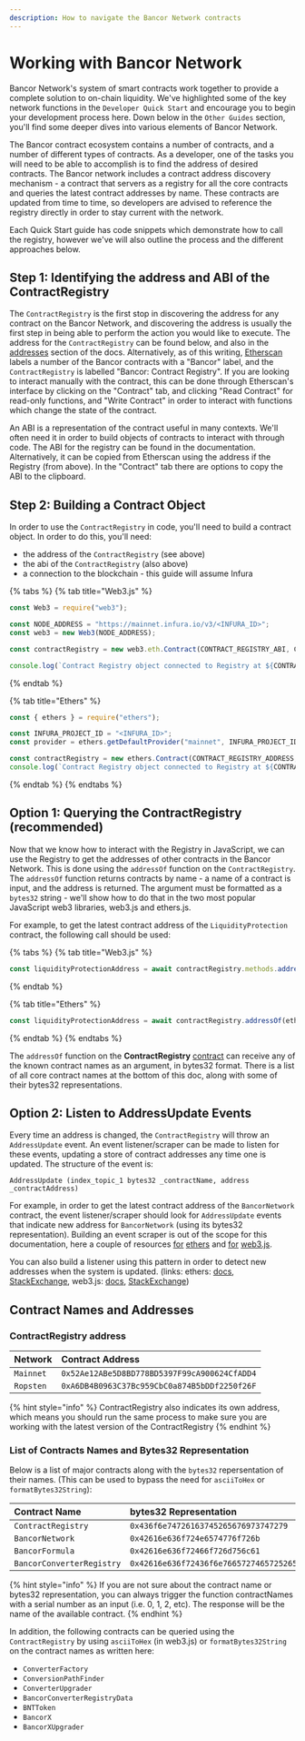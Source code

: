 ```yaml
---
description: How to navigate the Bancor Network contracts
---
```


# Working with Bancor Network

Bancor Network's system of smart contracts work together to provide a complete solution to on-chain liquidity. We've highlighted some of the key network functions in the `Developer Quick Start` and encourage you to begin your development process here. Down below in the `Other Guides` section, you'll find some deeper dives into various elements of Bancor Network.

The Bancor contract ecosystem contains a number of contracts, and a number of different types of contracts. As a developer, one of the tasks you will need to be able to accomplish is to find the address of desired contracts. The Bancor network includes a contract address discovery mechanism - a contract that servers as a registry for all the core contracts and queries the latest contract addresses by name. These contracts are updated from time to time, so developers are advised to reference the registry directly in order to stay current with the network. 

Each Quick Start guide has code snippets which demonstrate how to call the registry, however we've will also outline the process and the different approaches below.

## Step 1: Identifying the address and ABI of the ContractRegistry

The `ContractRegistry` is the first stop in discovering the address for any contract on the Bancor Network, and discovering the address is usually the first step in being able to perform the action you would like to execute. The address for the `ContractRegistry` can be found below, and also in the [addresses](https://docs.bancor.network/ethereum-contracts/addresses) section of the docs. Alternatively, as of this writing, [Etherscan](https://etherscan.io) labels a number of the Bancor contracts with a "Bancor" label, and the `ContractRegistry` is labelled "Bancor: Contract Registry". If you are looking to interact manually with the contract, this can be done through Etherscan's interface by clicking on the "Contract" tab, and clicking "Read Contract" for read-only functions, and "Write Contract" in order to interact with functions which change the state of the contract.

An ABI is a representation of the contract useful in many contexts. We'll often need it in order to build objects of contracts to interact with through code. The ABI for the registry can be found in the documentation. Alternatively, it can be copied from Etherscan using the address if the Registry (from above). In the "Contract" tab there are options to copy the ABI to the clipboard.

## Step 2: Building a Contract Object

In order to use the `ContractRegistry` in code, you'll need to build a contract object. In order to do this, you'll need:
* the address of the `ContractRegistry` (see above)
* the abi of the `ContractRegistry` (also above)
* a connection to the blockchain - this guide will assume Infura

{% tabs %}
{% tab title="Web3.js" %}
```javascript
const Web3 = require("web3");

const NODE_ADDRESS = "https://mainnet.infura.io/v3/<INFURA_ID>";
const web3 = new Web3(NODE_ADDRESS);

const contractRegistry = new web3.eth.Contract(CONTRACT_REGISTRY_ABI, CONTRACT_REGISTRY_ADDRESS);

console.log(`Contract Registry object connected to Registry at ${CONTRACT_REGISTRY_ADDRESS}`);
```
{% endtab %}

{% tab title="Ethers" %}
```javascript
const { ethers } = require("ethers");

const INFURA_PROJECT_ID = "<INFURA_ID>";
const provider = ethers.getDefaultProvider("mainnet", INFURA_PROJECT_ID);

const contractRegistry = new ethers.Contract(CONTRACT_REGISTRY_ADDRESS, CONTRACT_REGISTRY_ABI, provider);
console.log(`Contract Registry object connected to Registry at ${CONTRACT_REGISTRY_ADDRESS}`);
```
{% endtab %}
{% endtabs %}


## Option 1: Querying the ContractRegistry (recommended)

Now that we know how to interact with the Registry in JavaScript, we can use the Registry to get the addresses of other contracts in the Bancor Network. This is done using the `addressOf` function on the `ContractRegistry`. The `addressOf` function returns contracts by name - a name of a contract is input, and the address is returned. The argument must be formatted as a `bytes32` string - we'll show how to do that in the two most popular JavaScript web3 libraries, web3.js and ethers.js.

For example, to get the latest contract address of the `LiquidityProtection` contract, the following call should be used:

{% tabs %}
{% tab title="Web3.js" %}
```javascript
const liquidityProtectionAddress = await contractRegistry.methods.addressOf(Web3.utils.asciiToHex('LiquidityProtection').call();
```

{% endtab %}

{% tab title="Ethers" %}
```javascript
const liquidityProtectionAddress = await contractRegistry.addressOf(ethers.utils.formatBytes32String('LiquidityProtection'));
```
{% endtab %}
{% endtabs %}


The `addressOf` function on the **ContractRegistry** [contract](https://etherscan.io/address/0x52ae12abe5d8bd778bd5397f99ca900624cfadd4#readContract) can receive any of the known contract names as an argument, in bytes32 format. There is a list of all core contract names at the bottom of this doc, along with some of their bytes32 representations.

## Option 2: Listen to AddressUpdate Events

Every time an address is changed, the `ContractRegistry` will throw an `AddressUpdate` event. An event listener/scraper can be made to listen for these events, updating a store of contract addresses any time one is updated. The structure of the event is:

```text
AddressUpdate (index_topic_1 bytes32 _contractName, address _contractAddress)
```
For example, in order to get the latest contract address of the `BancorNetwork` contract, the event listener/scraper should look for `AddressUpdate` events that indicate new address for `BancorNetwork` \(using its bytes32 representation\). Building an event scraper is out of the scope for this documentation, here a couple of resources [for](https://ethereum.stackexchange.com/a/87698/27270) [ethers](https://docs.ethers.io/v5/api/providers/provider/#Provider-getLogs) and [for](https://ethereum.stackexchange.com/questions/11866/web3-how-do-i-get-past-events-of-mycontract-myevent/102727#102727) [web3.js](https://web3js.readthedocs.io/en/v1.3.4/web3-eth-contract.html#getpastevents).

You can also build a listener using this pattern in order to detect new addresses when the system is updated. (links: ethers: [docs](https://docs.ethers.io/v5/api/contract/contract/#Contract-on), [StackExchange](https://ethereum.stackexchange.com/a/87669/27270), web3.js: [docs](https://web3js.readthedocs.io/en/v1.3.4/web3-eth-contract.html#contract-events), [StackExchange](https://ethereum.stackexchange.com/questions/11866/web3-how-do-i-get-past-events-of-mycontract-myevent/102727#102727))

## Contract Names and Addresses

### ContractRegistry address

| Network | Contract Address |
| :--- | :--- |
| `Mainnet​` | `0x52Ae12ABe5D8BD778BD5397F99cA900624CfADD4` |
| `Ropsten` | `0xA6DB4B0963C37Bc959CbC0a874B5bDDf2250f26F` |

{% hint style="info" %}
ContractRegistry also indicates its own address, which means you should run the same process to make sure you are working with the latest version of the ContractRegistry
{% endhint %}

### List of Contracts Names and Bytes32 Representation

Below is a list of major contracts along with the `bytes32` repersentation of their names. (This can be used to bypass the need for `asciiToHex` or `formatBytes32String`):

| **Contract Name** | bytes32 Representation |
| :--- | :--- |
| `ContractRegistry` | `0x436f6e74726163745265676973747279` |
| `BancorNetwork` | `0x42616e636f724e6574776f726b` |
| `BancorFormula` | `0x42616e636f72466f726d756c61` |
| `BancorConverterRegistry` | `0x42616e636f72436f6e7665727465725265676973747279` |

{% hint style="info" %}
If you are not sure about the contract name or bytes32 representation, you can always trigger the function contractNames with a serial number as an input \(i.e. 0, 1, 2, etc\). The response will be the name of the available contract.
{% endhint %}

In addition, the following contracts can be queried using the `ContractRegistry` by using `asciiToHex` (in web3.js) or `formatBytes32String` on the contract names as written here:

* `ConverterFactory`
* `ConversionPathFinder`
* `ConverterUpgrader`
* `BancorConverterRegistryData`
* `BNTToken`
* `BancorX`
* `BancorXUpgrader`


